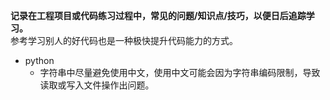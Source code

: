 **记录在工程项目或代码练习过程中，常见的问题/知识点/技巧，以便日后追踪学习。**  
参考学习别人的好代码也是一种极快提升代码能力的方式。  

- python
  - 字符串中尽量避免使用中文，使用中文可能会因为字符串编码限制，导致读取或写入文件操作出问题。  
